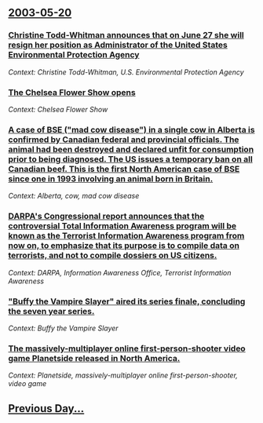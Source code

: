 ## [2003-05-20](/news/2003/05/20/index.md)

### [ Christine Todd-Whitman announces that on June 27 she will resign her position as Administrator of the United States Environmental Protection Agency](/news/2003/05/20/christine-todd-whitman-announces-that-on-june-27-she-will-resign-her-position-as-administrator-of-the-united-states-environmental-protectio.md)
_Context: Christine Todd-Whitman, U.S. Environmental Protection Agency_

### [ The Chelsea Flower Show opens](/news/2003/05/20/the-chelsea-flower-show-opens.md)
_Context: Chelsea Flower Show_

### [ A case of BSE ("mad cow disease") in a single cow in Alberta is confirmed by Canadian federal and provincial officials. The animal had been destroyed and declared unfit for consumption prior to being diagnosed. The US issues a temporary ban on all Canadian beef. This is the first North American case of BSE since one in 1993 involving an animal born in Britain.](/news/2003/05/20/a-case-of-bse-mad-cow-disease-in-a-single-cow-in-alberta-is-confirmed-by-canadian-federal-and-provincial-officials-the-animal-had-been.md)
_Context: Alberta, cow, mad cow disease_

### [ DARPA's Congressional report announces that the controversial Total Information Awareness program will be known as the Terrorist Information Awareness program from now on, to emphasize that its purpose is to compile data on terrorists, and not to compile dossiers on US citizens.](/news/2003/05/20/darpa-s-congressional-report-announces-that-the-controversial-total-information-awareness-program-will-be-known-as-the-terrorist-informatio.md)
_Context: DARPA, Information Awareness Office, Terrorist Information Awareness_

### [ "Buffy the Vampire Slayer" aired its series finale, concluding the seven year series.](/news/2003/05/20/buffy-the-vampire-slayer-aired-its-series-finale-concluding-the-seven-year-series.md)
_Context: Buffy the Vampire Slayer_

### [ The massively-multiplayer online first-person-shooter video game Planetside released in North America.](/news/2003/05/20/the-massively-multiplayer-online-first-person-shooter-video-game-planetside-released-in-north-america.md)
_Context: Planetside, massively-multiplayer online first-person-shooter, video game_

## [Previous Day...](/news/2003/05/19/index.md)

